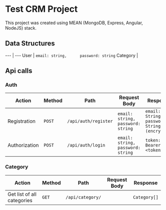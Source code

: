 # Test CRM Project

This project was created using MEAN (MongoDB, Express, Angular, NodeJS) stack.

## Data Structures
--- | ---
User | `email: string,      password: string`
Category |


## Api calls

### Auth

Action | Method | Path | Request Body | Response
--- | --- | --- | --- | ---
Registration | `POST` | `/api/auth/register` | `email: string,      password: string` | `email: String,     password: String (encrypted)`
Authorization | `POST` | `/api/auth/login` | `email: string,         password: string` | `token: Bearer <token>`

### Category

Action | Method | Path | Request Body | Response
--- | --- | --- | --- | ---
Get list of all categories | `GET` | `/api/category/` |  | `Category[]`
